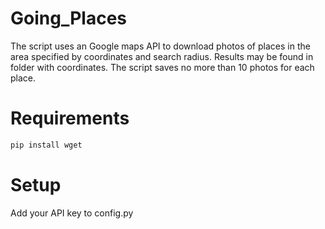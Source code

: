 # Going_Places
The script uses an Google maps API to download photos of places in the area specified by coordinates and search radius.
Results may be found in folder with coordinates. The script saves no more than 10 photos for each place.

# Requirements
```bash
pip install wget
```

# Setup
Add your API key to config.py
